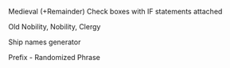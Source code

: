 Medieval (+Remainder)
Check boxes with IF statements attached

Old Nobility, Nobility, Clergy

Ship names generator

Prefix - Randomized Phrase